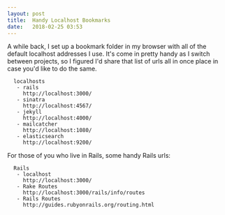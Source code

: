 ```yaml
---
layout: post
title:  Handy Localhost Bookmarks
date:   2018-02-25 03:53
---
```


A while back, I set up a bookmark folder in my browser with all of the default localhost addresses I use. It's come in pretty handy as I switch between projects, so I figured I'd share that list of urls all in once place in case you'd like to do the same.

```
  localhosts
   - rails
     http://localhost:3000/
   - sinatra
     http://localhost:4567/
   - jekyll
     http://localhost:4000/
   - mailcatcher
     http://localhost:1080/
   - elasticsearch
     http://localhost:9200/
```

For those of you who live in Rails, some handy Rails urls:
```
  Rails
   - localhost
     http://localhost:3000/
   - Rake Routes
     http://localhost:3000/rails/info/routes
   - Rails Routes
     http://guides.rubyonrails.org/routing.html
```


